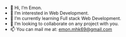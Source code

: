 - 👋 Hi, I’m Emon.
- 👀 I’m interested in Web Development.
- 🌱 I’m currently learning Full stack Web Development.
- 💞️ I’m looking to collaborate on any project with you.
- 📫 You can mail me at: emon.mhk69@gmail.com

<!---
emon3455/emon3455 is a ✨ special ✨ repository because its `README.md` (this file) appears on your GitHub profile.
You can click the Preview link to take a look at your changes.
--->

